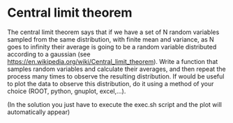 # Central limit theorem
The central limit theorem says that if we have a set of N random variables sampled from the same distribution, with finite mean and variance, as N goes to infinity their average is going to be a random variable distributed according to a gaussian (see https://en.wikipedia.org/wiki/Central_limit_theorem).
Write a function that samples random variables and calculate their averages, and then repeat the process many times to observe the resulting distribution. If would be useful to plot the data to observe this distribution, do it using a method of your choice (ROOT, python, gnuplot, excel,...). 

(In the solution you just have to execute the exec.sh script and the plot will automatically appear)
